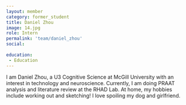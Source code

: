 ```yaml
---
layout: member
category: former_student
title: Daniel Zhou
image: 14.jpg
role: Intern
permalink: 'team/daniel_zhou'
social:
    
education:
 - Education
---
```

I am Daniel Zhou, a U3 Cognitive Science at McGill University with an interest in technology and neuroscience. Currently, I am doing PRAAT analysis and literature review at the RHAD Lab. At home, my hobbies include working out and sketching! I love spoiling my dog and girlfriend.